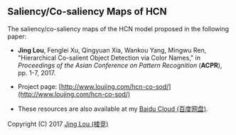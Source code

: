 ## Saliency/Co-saliency Maps of HCN

The saliency/co-saliency maps of the HCN model proposed in the following paper:

 - **Jing Lou**, Fenglei Xu, Qingyuan Xia, Wankou Yang, Mingwu Ren, "Hierarchical Co-salient Object Detection via Color Names," in *Proceedings of the Asian Conference on Pattern Recognition* (**ACPR**), pp. 1-7, 2017.

  - Project page: [http://www.loujing.com/hcn-co-sod/](http://www.loujing.com/hcn-co-sod/)

  - These resources are also available at my [Baidu Cloud (百度网盘)](https://pan.baidu.com/s/1kUByzrx#list/path=%2Fresearch%2Fp2017-hcn-co-sod%2FSal_CoSal_Maps).

 Copyright (C) 2017 [Jing Lou (楼竞)](http://www.loujing.com)
